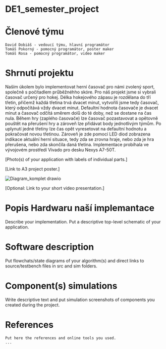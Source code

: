# DE1_semester_project
# Členové týmu

    David Dobiáš - vedoucí týmu, hlavní programátor
    Tomáš Pokorný - pomocný programátor, poster maker
    Tomáš Rosa - pomocný programátor, video maker

# Shrnutí projektu

Naším úkolem bylo implementovat herní časovač pro námi zvolený sport, společně s počítadlem průběžnéhho skóre. Pro náš projekt jsme si vybrali časovač určený pro hokej. Délka hokejového zápasu je rozdělana do tří třetin, přičemž každá třetina trvá dvacet minut, vytvořili jsme tedy časovač, který odpočítává vždy dvacet minut. Defaultní hodnota časovače je dvacet minut a časovač odčítá směrem dolů do té doby, než se dostane na čas nula. Během hry (zaplého časovače) lze časovač pozastavovat a opětovně pouštět na přerušení hry a zároveň lze přidávat body jednotlivým týmům. Po uplynutí jedné třetiny lze čas opět vyresetovat na defaultní hodnotu a pokračovat novou třetinou. Zároveň je zde pomocí LED diod zobrazena indikace aktuální herní situace, tedy zda se zrovna hraje, nebo zda je hra přerušena, nebo zda skončila daná třetina. Implementace probíhala ve vývojovém prostředí Vivado pro desku Nexys A7-50T.

[Photo(s) of your application with labels of individual parts.]

[Link to A3 project poster.]



![Diagram_komplet drawio](https://github.com/user-attachments/assets/4d97586e-29f8-4288-bed1-b91037cf96ca)




[Optional: Link to your short video presentation.]
# Popis Hardwaru naší implemantace

Describe your implementation. Put a descriptive top-level schematic of your application.
# Software description

Put flowchats/state diagrams of your algorithm(s) and direct links to source/testbench files in src and sim folders.
# Component(s) simulations

Write descriptive text and put simulation screenshots of components you created during the project.
# References

    Put here the references and online tools you used.
    ...
